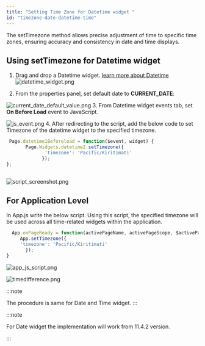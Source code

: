 ```yaml
---
title: "Setting Time Zone for Datetime widget "
id: "timezone-date-datetime-time"
---
```


The setTimezone method allows precise adjustment of time to specific time zones, ensuring accuracy and consistency in date and time displays.

## Using setTimezone for Datetime widget

1. Drag and drop a Datetime widget. [learn more about Datetime](/learn/app-development/widgets/form-widgets/date-time-datetime/#datetime-properties)
     ![datetime_widget.png](/learn/assets/datetime_widget.png)
    
2. From the properties panel, set default date to **CURRENT_DATE**:

  ![current_date_default_value.png](/learn/assets/current_date_default_value.png)
3. From Datetime widget events tab, set **On Before Load** event to JavaScript.

   ![js_event.png](/learn/assets/js_event.png)
4. After redirecting to the script, add the below code to set Timezone of the datetime widget to the specified timezone.
   ``` Javascript
    Page.datetime1Beforeload = function($event, widget) {
          Page.Widgets.datetime2.setTimezone({
                 'timezone': 'Pacific/Kiritimati'
                });
  };
         
   ```
  ![script_screenshot.png](/learn/assets/script_screenshot.png)

   ## For Application Level
   In App.js write the below script. Using this script, the specified timezone will be used across all time-related widgets within the application.


   ``` Javascript
     App.onPageReady = function(activePageName, activePageScope, $activePageEl) {
        App.setTimezone({
        'timezone': 'Pacific/Kiritimati'
          });
}
   ```   

  ![app_js_script.png](/learn/assets/app_js_script.png)
     
      
       

 
   

   
![timedifference.png](/learn/assets/timedifference.png)



:::note

The procedure is same for Date and Time widget.
:::

:::note

For Date widget the implementation will work from 11.4.2 version.

:::